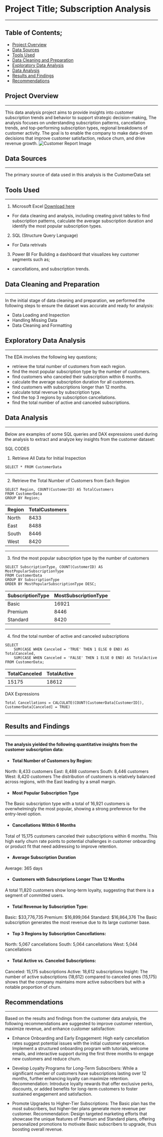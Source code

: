 # Project Title; Subscription Analysis
---
## Table of Contents;
- [Project Overview](#project-overview)
- [Data Sources](#data-sources)
- [Tools Used](#tools-used)
- [Data Cleaning and Preparation](#data-cleaning-and-preparation)
- [Exploratory Data Analysis](#exploratory-data-analysis)
- [Data Analysis](#data-analysis)
- [Results and Findings](#results-and-findings)
- [Recommendations](#recommendations)

## Project Overview
---
This data analysis project aims to provide insights into customer subscription trends and behavior to support strategic decision-making, The analysis focuses on understanding subscription patterns, cancellation trends, and  top-performing subscription types, regional breakdowns of customer activity. The goal is to enable the company to make data-driven decisions that improve customer satisfaction, reduce churn, and drive revenue growth.
![Customer Report Image](https://github.com/user-attachments/assets/45845c1d-d6c6-47f0-9dfb-fcc6dc729f68)


## Data Sources
---
The primary source of data used in this analysis is the CustomerData set 


## Tools Used
---
1. Microsoft Excel [Download here](https://www.microsoft.com)
- For data cleaning and analysis, including creating pivot tables to find subscription patterns, calculate the average subscription duration and identify the most popular 
subscription types.

2.  SQL (Structure Query Language)
- For Data retrivals

3. Power BI
For Building a dashboard that visualizes key customer segments such as;
- cancellations, and subscription trends.

## Data Cleaning and Preparation
---
In the initial stage of data cleaning and preparation, we performed the following steps to ensure the dataset was accurate and ready for analysis:
- Data Loading and Inspection
- Handling Missing Data
- Data Cleaning and Formatting

## Exploratory Data Analysis 
---
The EDA involves the following key questions;
- retrieve the total number of customers from each region.
- find the most popular subscription type by the number of customers.
- find customers who canceled their subscription within 6 months.
- calculate the average subscription duration for all customers.
- find customers with subscriptions longer than 12 months.
- calculate total revenue by subscription type.
- find the top 3 regions by subscription cancellations.
- find the total number of active and canceled subscriptions.

## Data Analysis
---
Below are examples of some SQL queries and DAX expressions used during the analysis to extract and analyze key insights from the customer dataset:

SQL CODES

1. Retrieve All Data for Initial Inspection
```
SELECT * FROM CustomerData
```
---
2. Retrieve the Total Number of Customers from Each Region
```
SELECT Region, COUNT(CustomerID) AS TotalCustomers
FROM CustomerData
GROUP BY Region;
```
Region | TotalCustomers
-------|------------------
North	 | 8433
East	 | 8488
South	 | 8446
West	 | 8420

---
3. find the most popular subscription type by the number of customers
```
SELECT SubscriptionType, COUNT(CustomerID) AS MostPopularSubscriptionType
FROM CustomerData
GROUP BY SubscriptionType
ORDER BY MostPopularSubscriptionType DESC;
```
SubscriptionType | MostSubscriptionType
-----------------|---------------------
Basic            | 16921
Premium	         | 8446     
Standard         | 8420   

---
4. find the total number of active and canceled subscriptions
```
SELECT 
    SUM(CASE WHEN Canceled = 'TRUE' THEN 1 ELSE 0 END) AS TotalCanceled,
    SUM(CASE WHEN Canceled = 'FALSE' THEN 1 ELSE 0 END) AS TotalActive
FROM CustomerData;
```
TotalCanceled | TotalActive
--------------|-------------
15175         | 18612


 DAX Expressions
```
Total Cancellations = CALCULATE(COUNT(CustomerData[CustomerID]), CustomerData[Canceled] = TRUE)
```

 ---
## Results and Findings
 ---
 #### The analysis yielded the following quantitative insights from the customer subscription data:

- #### Total Number of Customers by Region:
North: 8,433 customers
East: 8,488 customers
South: 8,446 customers
West: 8,420 customers
The distribution of customers is relatively balanced across regions, with the East leading by a small margin.  

- #### Most Popular Subscription Type
The Basic subscription type with a total of 16,921 customers is overwhelmingly the most popular, showing a strong preference for the entry-level option.

- #### Cancellations Within 6 Months
Total of 15,175 customers canceled their subscriptions within 6 months. This high early churn rate points to potential challenges in customer onboarding or product fit that need addressing to improve retention.

- #### Average Subscription Duration
Average: 365 days

- #### Customers with Subscriptions Longer Than 12 Months
A total 11,820 customers show long-term loyalty, suggesting that there is a segment of committed users.

- #### Total Revenue by Subscription Type:
Basic: $33,776,735
Premium: $16,899,064
Standard: $16,864,376
The Basic subscription generates the most revenue due to its large customer base.

- #### Top 3 Regions by Subscription Cancellations:
North: 5,067 cancellations
South: 5,064 cancellations
West: 5,044 cancellations

- #### Total Active vs. Canceled Subscriptions:
Canceled: 15,175 subscriptions
Active: 18,612 subscriptions
Insight: The number of active subscriptions (18,612) compared to canceled ones (15,175) shows that the company maintains more active subscribers but with a notable proportion of churn.

## Recommendations
---
Based on the results and findings from the customer data analysis, the following recommendations are suggested to improve customer retention, maximize revenue, and enhance customer satisfaction:
- Enhance Onboarding and Early Engagement:
High early cancellation rates suggest potential issues with the initial customer experience.
Implement a structured onboarding program with tutorials, welcome emails, and interactive support during the first three months to engage new customers and reduce churn.

- Develop Loyalty Programs for Long-Term Subscribers:
 While a significant number of customers have subscriptions lasting over 12 months, further enhancing loyalty can maximize retention.
Recommendation: Introduce loyalty rewards that offer exclusive perks, discounts, or added benefits for long-term customers to foster sustained engagement and satisfaction.

- Promote Upgrades to Higher-Tier Subscriptions:
The Basic plan has the most subscribers, but higher-tier plans generate more revenue per customer.
Recommendation: Design targeted marketing efforts that showcase the unique features of Premium and Standard plans, offering personalized promotions to motivate Basic subscribers to upgrade, thus boosting overall revenue.
 
